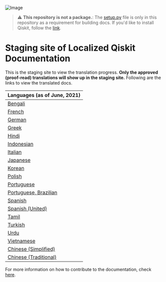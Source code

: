 ![Image](images/qiskit_header.png?raw=true)

> :warning: **This repository is not a package.**: The [setup.py](https://github.com/qiskit-community/qiskit-translations/blob/master/setup.py) file is only in this repository as a requirement for building docs. If you'd like to install Qiskit, follow the [link](https://github.com/Qiskit/qiskit).

# Staging site of Localized Qiskit Documentation

This is the staging site to view the translation progress. **Only the approved (proof-read) translations will show up in the staging site.** Following are the links to view the translated docs.

| Languages (as of June, 2021) |
|-----------|
| [Bengali](https://qiskit-community.github.io/qiskit-translations/bn_BN/) |
| [French](https://qiskit-community.github.io/qiskit-translations/fr_FR/) |
| [German](https://qiskit-community.github.io/qiskit-translations/de_DE/) |
| [Greek](https://qiskit-community.github.io/qiskit-translations/el_GR/) |
| [Hindi](https://qiskit-community.github.io/qiskit-translations/hi_IN/) |
| [Indonesian](https://qiskit-community.github.io/qiskit-translations/id_ID/) |
| [Italian](https://qiskit-community.github.io/qiskit-translations/it_IT/) |
| [Japanese](https://qiskit-community.github.io/qiskit-translations/ja_JP/) |
| [Korean](https://qiskit-community.github.io/qiskit-translations/ko_KR/) |
| [Polish](https://qiskit-community.github.io/qiskit-translations/pl_PL/) |
| [Portuguese](https://qiskit-community.github.io/qiskit-translations/pt_PT/) |
| [Portuguese, Brazilian](https://qiskit-community.github.io/qiskit-translations/pt_BR/) |
| [Spanish](https://qiskit-community.github.io/qiskit-translations/es_ES/) |
| [Spanish (United)](https://qiskit-community.github.io/qiskit-translations/es_MX/) |
| [Tamil](https://qiskit-community.github.io/qiskit-translations/ta_IN/) |
| [Turkish](https://qiskit-community.github.io/qiskit-translations/tr_TR/) |
| [Urdu](https://qiskit-community.github.io/qiskit-translations/ur_UR/) |
| [Vietnamese](https://qiskit-community.github.io/qiskit-translations/vi_VN/) |
| [Chinese (Simplified)](https://qiskit-community.github.io/qiskit-translations/zh_CN/) |
| [Chinese (Traditional)](https://qiskit-community.github.io/qiskit-translations/zh_TW/) |

For more information on how to contribute to the documentation, check [here](https://github.com/qiskit-community/qiskit-translations/blob/master/README.md).

